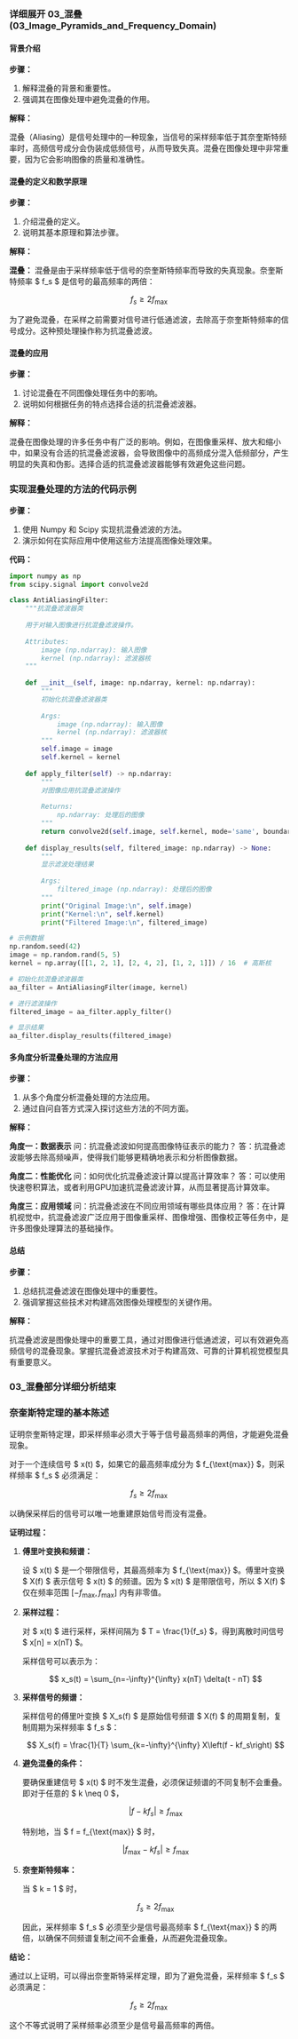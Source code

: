 ### 详细展开 03_混叠 (03_Image_Pyramids_and_Frequency_Domain)

#### 背景介绍

**步骤：**

1. 解释混叠的背景和重要性。
2. 强调其在图像处理中避免混叠的作用。

**解释：**

混叠（Aliasing）是信号处理中的一种现象，当信号的采样频率低于其奈奎斯特频率时，高频信号成分会伪装成低频信号，从而导致失真。混叠在图像处理中非常重要，因为它会影响图像的质量和准确性。

#### 混叠的定义和数学原理

**步骤：**

1. 介绍混叠的定义。
2. 说明其基本原理和算法步骤。

**解释：**

**混叠：** 混叠是由于采样频率低于信号的奈奎斯特频率而导致的失真现象。奈奎斯特频率 $ f_s $ 是信号的最高频率的两倍：

$$ f_s \ge 2f_{\text{max}} $$

为了避免混叠，在采样之前需要对信号进行低通滤波，去除高于奈奎斯特频率的信号成分。这种预处理操作称为抗混叠滤波。

#### 混叠的应用

**步骤：**

1. 讨论混叠在不同图像处理任务中的影响。
2. 说明如何根据任务的特点选择合适的抗混叠滤波器。

**解释：**

混叠在图像处理的许多任务中有广泛的影响。例如，在图像重采样、放大和缩小中，如果没有合适的抗混叠滤波器，会导致图像中的高频成分混入低频部分，产生明显的失真和伪影。选择合适的抗混叠滤波器能够有效避免这些问题。

### 实现混叠处理的方法的代码示例

**步骤：**

1. 使用 Numpy 和 Scipy 实现抗混叠滤波的方法。
2. 演示如何在实际应用中使用这些方法提高图像处理效果。

**代码：**

```python
import numpy as np
from scipy.signal import convolve2d

class AntiAliasingFilter:
    """抗混叠滤波器类
    
    用于对输入图像进行抗混叠滤波操作。
    
    Attributes:
        image (np.ndarray): 输入图像
        kernel (np.ndarray): 滤波器核
    """
    
    def __init__(self, image: np.ndarray, kernel: np.ndarray):
        """
        初始化抗混叠滤波器类
        
        Args:
            image (np.ndarray): 输入图像
            kernel (np.ndarray): 滤波器核
        """
        self.image = image
        self.kernel = kernel
    
    def apply_filter(self) -> np.ndarray:
        """
        对图像应用抗混叠滤波操作
        
        Returns:
            np.ndarray: 处理后的图像
        """
        return convolve2d(self.image, self.kernel, mode='same', boundary='wrap')
    
    def display_results(self, filtered_image: np.ndarray) -> None:
        """
        显示滤波处理结果
        
        Args:
            filtered_image (np.ndarray): 处理后的图像
        """
        print("Original Image:\n", self.image)
        print("Kernel:\n", self.kernel)
        print("Filtered Image:\n", filtered_image)

# 示例数据
np.random.seed(42)
image = np.random.rand(5, 5)
kernel = np.array([[1, 2, 1], [2, 4, 2], [1, 2, 1]]) / 16  # 高斯核

# 初始化抗混叠滤波器类
aa_filter = AntiAliasingFilter(image, kernel)

# 进行滤波操作
filtered_image = aa_filter.apply_filter()

# 显示结果
aa_filter.display_results(filtered_image)
```

#### 多角度分析混叠处理的方法应用

**步骤：**

1. 从多个角度分析混叠处理的方法应用。
2. 通过自问自答方式深入探讨这些方法的不同方面。

**解释：**

**角度一：数据表示**
问：抗混叠滤波如何提高图像特征表示的能力？
答：抗混叠滤波能够去除高频噪声，使得我们能够更精确地表示和分析图像数据。

**角度二：性能优化**
问：如何优化抗混叠滤波计算以提高计算效率？
答：可以使用快速卷积算法，或者利用GPU加速抗混叠滤波计算，从而显著提高计算效率。

**角度三：应用领域**
问：抗混叠滤波在不同应用领域有哪些具体应用？
答：在计算机视觉中，抗混叠滤波广泛应用于图像重采样、图像增强、图像校正等任务中，是许多图像处理算法的基础操作。

#### 总结

**步骤：**

1. 总结抗混叠滤波在图像处理中的重要性。
2. 强调掌握这些技术对构建高效图像处理模型的关键作用。

**解释：**

抗混叠滤波是图像处理中的重要工具，通过对图像进行低通滤波，可以有效避免高频信号的混叠现象。掌握抗混叠滤波技术对于构建高效、可靠的计算机视觉模型具有重要意义。

### 03_混叠部分详细分析结束



### 奈奎斯特定理的基本陈述

证明奈奎斯特定理，即采样频率必须大于等于信号最高频率的两倍，才能避免混叠现象。


对于一个连续信号 $ x(t) $，如果它的最高频率成分为 $ f_{\text{max}} $，则采样频率 $ f_s $ 必须满足：

$$ f_s \ge 2f_{\text{max}} $$

以确保采样后的信号可以唯一地重建原始信号而没有混叠。

**证明过程：**

1. **傅里叶变换和频谱：**

   设 $ x(t) $ 是一个带限信号，其最高频率为 $ f_{\text{max}} $。傅里叶变换 $ X(f) $ 表示信号 $ x(t) $ 的频谱。因为 $ x(t) $ 是带限信号，所以 $ X(f) $ 仅在频率范围 $[-f_{\text{max}}, f_{\text{max}}]$ 内有非零值。

2. **采样过程：**

   对 $ x(t) $ 进行采样，采样间隔为 $ T = \frac{1}{f_s} $，得到离散时间信号 $ x[n] = x(nT) $。

   采样信号可以表示为：

   $$ x_s(t) = \sum_{n=-\infty}^{\infty} x(nT) \delta(t - nT) $$

3. **采样信号的频谱：**

   采样信号的傅里叶变换 $ X_s(f) $ 是原始信号频谱 $ X(f) $ 的周期复制，复制周期为采样频率 $ f_s $：

   $$ X_s(f) = \frac{1}{T} \sum_{k=-\infty}^{\infty} X\left(f - kf_s\right) $$

4. **避免混叠的条件：**

   要确保重建信号 $ x(t) $ 时不发生混叠，必须保证频谱的不同复制不会重叠。即对于任意的 $ k \neq 0 $，

   $$ \left| f - kf_s \right| \ge f_{\text{max}} $$

   特别地，当 $ f = f_{\text{max}} $ 时，

   $$ \left| f_{\text{max}} - kf_s \right| \ge f_{\text{max}} $$

5. **奈奎斯特频率：**

   当 $ k = 1 $ 时，

   $$ f_s \ge 2f_{\text{max}} $$

   因此，采样频率 $ f_s $ 必须至少是信号最高频率 $ f_{\text{max}} $ 的两倍，以确保不同频谱复制之间不会重叠，从而避免混叠现象。

**结论：**

通过以上证明，可以得出奈奎斯特采样定理，即为了避免混叠，采样频率 $ f_s $ 必须满足：

$$ f_s \ge 2f_{\text{max}} $$

这个不等式说明了采样频率必须至少是信号最高频率的两倍。